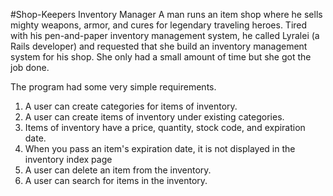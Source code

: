 #Shop-Keepers Inventory Manager
A man runs an item shop where he sells mighty weapons, armor, and cures for legendary traveling heroes. Tired with his pen-and-paper inventory management system, he called Lyralei (a Rails developer) and requested that she build an inventory management system for his shop. She only had a small amount of time but she got the job done.

The program had some very simple requirements.

1. A user can create categories for items of inventory.
2. A user can create items of inventory under existing categories.
3. Items of inventory have a price, quantity, stock code, and expiration date.
4. When you pass an item's expiration date, it is not displayed in the inventory index page
5. A user can delete an item from the inventory.
8. A user can search for items in the inventory.
